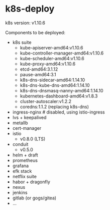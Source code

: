 # k8s-deploy

k8s version: v1.10.6

Components to be deployed:

- k8s suite
  - kube-apiserver-amd64:v1.10.6
  - kube-controller-manager-amd64:v1.10.6
  - kube-scheduler-amd64:v1.10.6
  - kube-proxy-amd64:v1.10.6
  - etcd-amd64:3.1.12
  - pause-amd64:3.1
  - k8s-dns-sidecar-amd64:1.14.10
  - k8s-dns-kube-dns-amd64:1.14.10
  - k8s-dns-dnsmasq-nanny-amd64:1.14.10
  - kubernetes-dashboard-amd64:v1.8.3
  - cluster-autoscaler:v1.2.2
  - coredns:1.1.2 (replacing k8s-dns)
- ingress-nginx # disabled, using istio-ingress
- lvs + keepalived
- metallb
- cert-manager
- istio
  - v0.8.0 (LTS)
- conduit
  - v0.5.0
- helm + draft
- prometheus
- grafana
- efk stack
- netflix suite
- habor + dragonfly
- nexus
- jenkins
- gitlab (or gogs/gitea)
- ...
